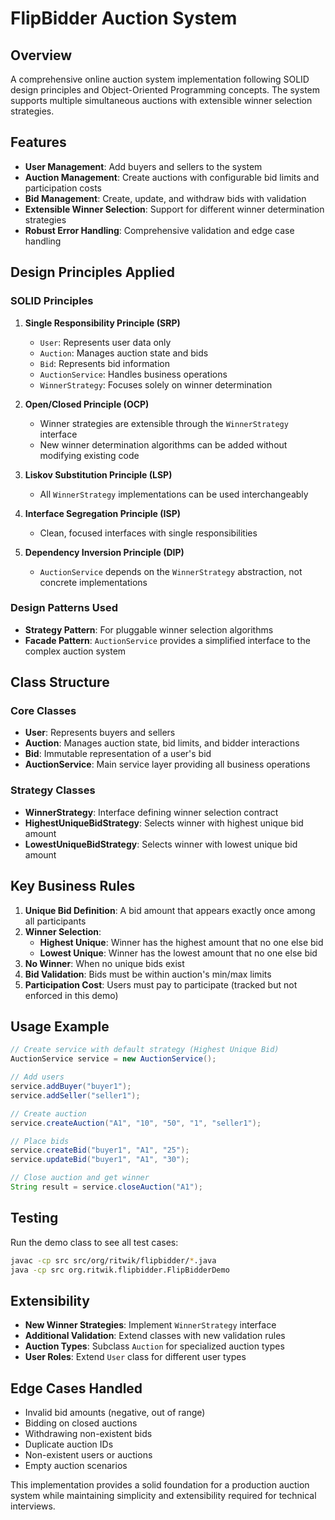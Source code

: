 # FlipBidder Auction System

## Overview
A comprehensive online auction system implementation following SOLID design principles and Object-Oriented Programming concepts. The system supports multiple simultaneous auctions with extensible winner selection strategies.

## Features
- **User Management**: Add buyers and sellers to the system
- **Auction Management**: Create auctions with configurable bid limits and participation costs
- **Bid Management**: Create, update, and withdraw bids with validation
- **Extensible Winner Selection**: Support for different winner determination strategies
- **Robust Error Handling**: Comprehensive validation and edge case handling

## Design Principles Applied

### SOLID Principles
1. **Single Responsibility Principle (SRP)**
   - `User`: Represents user data only
   - `Auction`: Manages auction state and bids
   - `Bid`: Represents bid information
   - `AuctionService`: Handles business operations
   - `WinnerStrategy`: Focuses solely on winner determination

2. **Open/Closed Principle (OCP)**
   - Winner strategies are extensible through the `WinnerStrategy` interface
   - New winner determination algorithms can be added without modifying existing code

3. **Liskov Substitution Principle (LSP)**
   - All `WinnerStrategy` implementations can be used interchangeably

4. **Interface Segregation Principle (ISP)**
   - Clean, focused interfaces with single responsibilities

5. **Dependency Inversion Principle (DIP)**
   - `AuctionService` depends on the `WinnerStrategy` abstraction, not concrete implementations

### Design Patterns Used
- **Strategy Pattern**: For pluggable winner selection algorithms
- **Facade Pattern**: `AuctionService` provides a simplified interface to the complex auction system

## Class Structure

### Core Classes
- **User**: Represents buyers and sellers
- **Auction**: Manages auction state, bid limits, and bidder interactions
- **Bid**: Immutable representation of a user's bid
- **AuctionService**: Main service layer providing all business operations

### Strategy Classes
- **WinnerStrategy**: Interface defining winner selection contract
- **HighestUniqueBidStrategy**: Selects winner with highest unique bid amount
- **LowestUniqueBidStrategy**: Selects winner with lowest unique bid amount

## Key Business Rules
1. **Unique Bid Definition**: A bid amount that appears exactly once among all participants
2. **Winner Selection**: 
   - **Highest Unique**: Winner has the highest amount that no one else bid
   - **Lowest Unique**: Winner has the lowest amount that no one else bid
3. **No Winner**: When no unique bids exist
4. **Bid Validation**: Bids must be within auction's min/max limits
5. **Participation Cost**: Users must pay to participate (tracked but not enforced in this demo)

## Usage Example

```java
// Create service with default strategy (Highest Unique Bid)
AuctionService service = new AuctionService();

// Add users
service.addBuyer("buyer1");
service.addSeller("seller1");

// Create auction
service.createAuction("A1", "10", "50", "1", "seller1");

// Place bids
service.createBid("buyer1", "A1", "25");
service.updateBid("buyer1", "A1", "30");

// Close auction and get winner
String result = service.closeAuction("A1");
```

## Testing
Run the demo class to see all test cases:
```bash
javac -cp src src/org/ritwik/flipbidder/*.java
java -cp src org.ritwik.flipbidder.FlipBidderDemo
```

## Extensibility
- **New Winner Strategies**: Implement `WinnerStrategy` interface
- **Additional Validation**: Extend classes with new validation rules
- **Auction Types**: Subclass `Auction` for specialized auction types
- **User Roles**: Extend `User` class for different user types

## Edge Cases Handled
- Invalid bid amounts (negative, out of range)
- Bidding on closed auctions
- Withdrawing non-existent bids
- Duplicate auction IDs
- Non-existent users or auctions
- Empty auction scenarios

This implementation provides a solid foundation for a production auction system while maintaining simplicity and extensibility required for technical interviews.
